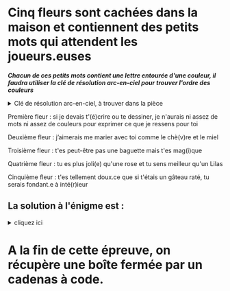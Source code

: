 # Cinq fleurs sont cachées dans la maison et contiennent des petits mots qui attendent les joueurs.euses

***Chacun de ces petits mots contient une lettre entourée d'une couleur, il faudra utiliser la clé de résolution arc-en-ciel pour trouver l'ordre des couleurs***

<details>
  <summary>Clé de résolution arc-en-ciel, à trouver dans la pièce</summary>
 
 Les lettres entourées sur les fleurs 1, 2, 3, 4 et 5 respectivement rouge, orange, jaune, vert puis bleu nous donne "é v i e r"

![](./clé_résolution_arc_en_ciel.jpg)
</details>

Première fleur :
si je devais t'(é)crire ou te dessiner, je n'aurais ni assez de mots ni assez de couleurs pour exprimer ce que je ressens pour toi

Deuxième fleur :
j’aimerais me marier avec toi comme le chè(v)re et le miel

Troisième fleur :
t'es peut-être pas une baguette mais t'es mag(i)que

Quatrième fleur :
tu es plus joli(e) qu'une rose et tu sens meilleur qu'un Lilas

Cinquième fleur :
t'es tellement doux.ce que si t'étais un gâteau raté, tu serais fondant.e à inté(r)ieur

## La solution à l'énigme est :
<details>
  <summary>cliquez ici</summary>
  
  É V I E R
  --► Les participant.e.s doivent aller voir au niveau de l'évier. 
</details>

# A la fin de cette épreuve, on récupère une boîte fermée par un cadenas à code.
